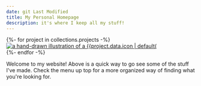 ```yaml
---
date: git Last Modified
title: My Personal Homepage
description: it's where I keep all my stuff!
---
```


<section class="front-page-feature">
{%- for project in collections.projects -%}
    <div>
        <a href="{{project.url}}">
            <img
                src="/sigils/empty.png"
                class="l sigil {{project.data.icon | default("blur-radial")}}"
                alt="a hand-drawn illustration of a {{project.data.icon | default("a circular dotted placeholder icon")}}"
            />
        </a>
    </div>
{%- endfor -%}
</section>

Welcome to my website! Above is a quick way to go see some of the stuff I've made. Check the menu up top for a more organized way of finding what you're looking for.
